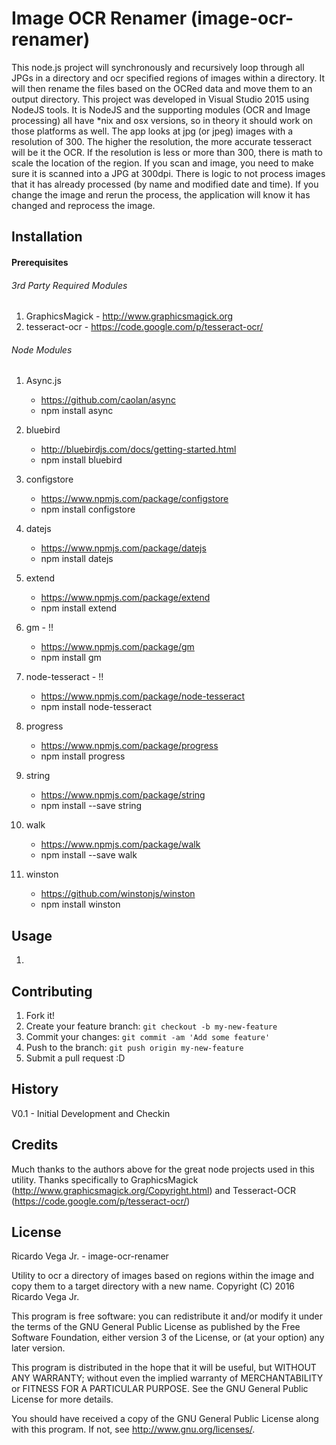 # Image OCR Renamer (image-ocr-renamer)

This node.js project will synchronously and recursively loop through all JPGs in a directory and ocr specified regions of images within a directory.  It will then rename the files based on the OCRed data and move them to an output directory.  This project was developed in Visual Studio 2015 using NodeJS tools. It is NodeJS and the supporting modules (OCR and Image processing) all have *nix and osx versions,  so in theory it should work on those platforms as well.  The app looks at jpg (or jpeg) images with a resolution of 300.  The higher the resolution, the more accurate tesseract will be it the OCR.  If the resolution is less or more than 300, there is math to scale the location of the region.  If you scan and image, you need to make sure it is scanned into a JPG at 300dpi.  There is logic to not process images that it has already processed (by name and modified date and time).  If you change the image and rerun the process, the application will know it has changed and reprocess the image.  


## Installation
#### Prerequisites
###### 3rd Party Required Modules
1. GraphicsMagick - http://www.graphicsmagick.org
2. tesseract-ocr - https://code.google.com/p/tesseract-ocr/

###### Node Modules
1. Async.js 
	- https://github.com/caolan/async 
	- npm install async
	
2. bluebird 
	- http://bluebirdjs.com/docs/getting-started.html 
	- npm install bluebird
	
3. configstore 
	- https://www.npmjs.com/package/configstore 
	- npm install configstore
	
4. datejs 
	- https://www.npmjs.com/package/datejs 
	- npm install datejs
5. extend 
	- https://www.npmjs.com/package/extend 
	- npm install extend
	
6. gm - !! 
	- https://www.npmjs.com/package/gm 
	- npm install gm
	
7. node-tesseract - !! 
	- https://www.npmjs.com/package/node-tesseract 
	- npm install node-tesseract
	
8. progress 
	- https://www.npmjs.com/package/progress 
	- npm install progress
	
9. string 
	- https://www.npmjs.com/package/string 
	- npm install --save string
	
10. walk 
	- https://www.npmjs.com/package/walk 
	- npm install --save walk
	
11. winston 
	- https://github.com/winstonjs/winston 
	- npm install winston
	


## Usage

1.

## Contributing

1. Fork it!
2. Create your feature branch: `git checkout -b my-new-feature`
3. Commit your changes: `git commit -am 'Add some feature'`
4. Push to the branch: `git push origin my-new-feature`
5. Submit a pull request :D

## History

V0.1 - Initial Development and Checkin

## Credits

Much thanks to the authors above for the great node projects used in this utility.
Thanks specifically to
GraphicsMagick (http://www.graphicsmagick.org/Copyright.html)
and Tesseract-OCR (https://code.google.com/p/tesseract-ocr/)

## License
Ricardo Vega Jr. - image-ocr-renamer

Utility to ocr a directory of images based on regions within the image and copy them to a target directory with a new name.
Copyright (C) 2016 Ricardo Vega Jr.


This program is free software: you can redistribute it and/or modify
it under the terms of the GNU General Public License as published by
the Free Software Foundation, either version 3 of the License, or
(at your option) any later version.

This program is distributed in the hope that it will be useful,
but WITHOUT ANY WARRANTY; without even the implied warranty of
MERCHANTABILITY or FITNESS FOR A PARTICULAR PURPOSE.  See the
GNU General Public License for more details.

You should have received a copy of the GNU General Public License
along with this program.  If not, see <http://www.gnu.org/licenses/>.
